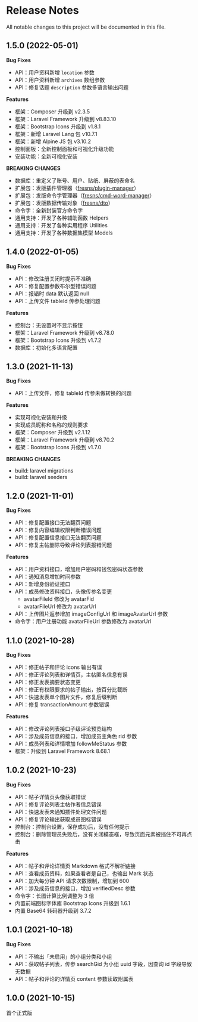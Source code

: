 # Release Notes

All notable changes to this project will be documented in this file.

## 1.5.0 (2022-05-01)

**Bug Fixes**

- API：用户资料新增 `location` 参数
- API：用户资料新增 `archives` 数组参数
- API：修复话题 `description` 参数多语言输出问题

**Features**

- 框架：Composer 升级到 v2.3.5
- 框架：Laravel Framework 升级到 v8.83.10
- 框架：Bootstrap Icons 升级到 v1.8.1
- 框架：新增 Laravel Lang 包 v10.7.1
- 框架：新增 Alpine JS 包 v3.10.2
- 控制面板：全新控制面板和可视化升级功能
- 安装功能：全新可视化安装

**BREAKING CHANGES**

- 数据库：重定义了账号、用户、贴纸、屏蔽的表命名
- 扩展包：发版插件管理器（[fresns/plugin-manager](https://github.com/fresns/plugin-manager)）
- 扩展包：发版命令字管理器（[fresns/cmd-word-manager](https://github.com/fresns/cmd-word-manager)）
- 扩展包：发版数据传输对象（[fresns/dto](https://github.com/fresns/dto)）
- 命令字：全新封装官方命令字
- 通用支持：开发了各种辅助函数 Helpers
- 通用支持：开发了各种实用程序 Utilities
- 通用支持：开发了各种数据集模型 Models


## 1.4.0 (2022-01-05)

**Bug Fixes**

- API：修改注册关闭时提示不准确
- API：修复配置参数布尔型错误问题
- API：报错时 data 默认返回 null
- API：上传文件 tableId 传参处理问题

**Features**

- 控制台：无设置时不显示按钮
- 框架：Laravel Framework 升级到 v8.78.0
- 框架：Bootstrap Icons 升级到 v1.7.2
- 数据库：初始化多语言配置


## 1.3.0 (2021-11-13)

**Bug Fixes**

- API：上传文件，修复 tableId 传参未做转换的问题

**Features**

- 实现可视化安装和升级
- 实现成员昵称和名称的规则要求
- 框架：Composer 升级到 v2.1.12
- 框架：Laravel Framework 升级到 v8.70.2
- 框架：Bootstrap Icons 升级到 v1.7.0

**BREAKING CHANGES**

- build: laravel migrations
- build: laravel seeders


## 1.2.0 (2021-11-01)

**Bug Fixes**

- API：修复配置接口无法翻页问题
- API：修复内容编辑权限判断错误问题
- API：修复配置信息接口无法翻页问题
- API：修复主帖删除导致评论列表报错问题

**Features**

- API：用户资料接口，增加用户密码和钱包密码状态参数
- API：通知消息增加时间参数
- API：新增身份验证接口
- API：成员修改资料接口，头像传参名变更
    - avatarFileId 修改为 avatarFid
    - avatarFileUrl 修改为 avatarUrl
- API：上传图片返参增加 imageConfigUrl 和 imageAvatarUrl 参数
- 命令字：用户注册功能 avatarFileUrl 参数修改为 avatarUrl


## 1.1.0 (2021-10-28)

**Bug Fixes**

- API：修正帖子和评论 icons 输出有误
- API：修正评论列表和详情页，主帖匿名信息有误
- API：修正发表摘要状态变更
- API：修正有权限要求的帖子输出，按百分比截断
- API：快速发表单个图片文件，修复后缀判断
- API：修复 transactionAmount 参数错误

**Features**

- API：修改评论列表接口子级评论预览结构
- API：涉及成员信息的接口，增加成员主角色 rid 参数
- API：成员列表和详情增加 followMeStatus 参数
- 框架：升级到 Laravel Framework 8.68.1


## 1.0.2 (2021-10-23)

**Bug Fixes**

- API：帖子详情页头像获取错误
- API：修复评论列表主帖作者信息错误
- API：快速发表未通知插件处理文件问题
- API：修复评论输出获取成员图标错误
- 控制台：控制台设置，保存成功后，没有任何提示
- 控制台：删除管理员失败后，没有关闭模态框，导致页面元素被挡住不可再点击

**Features**

- API：帖子和评论详情页 Markdown 格式不解析链接
- API：查看成员资料，如果查看者是自己，也输出 Mark 状态
- API：加大每分钟 API 请求次数限制，增加到 600
- API：涉及成员信息的接口，增加 verifiedDesc 参数
- 命令字：长图计算比例调整为 3 倍
- 内置前端图标字体库 Bootstrap Icons 升级到 1.6.1
- 内置 Base64 转码器升级到 3.7.2


## 1.0.1 (2021-10-18)

**Bug Fixes**

- API：不输出「未启用」的小组分类和小组
- API：获取帖子列表，传参 searchGid 为小组 uuid 字段，因查询 id 字段导致无数据
- API：帖子和评论的详情页 content 参数读取附属表


## 1.0.0 (2021-10-15)

首个正式版

